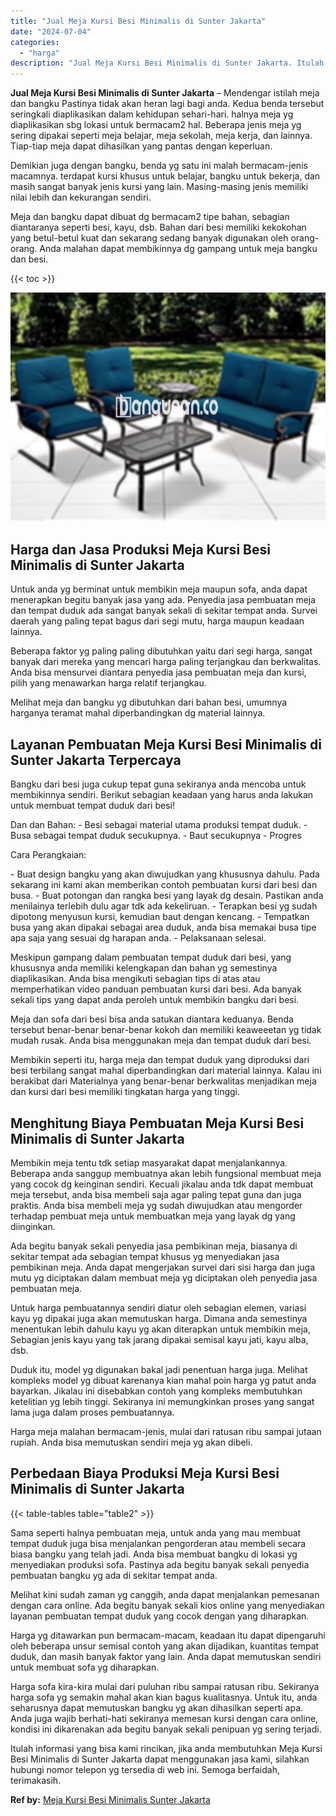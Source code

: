 ```yaml
---
title: "Jual Meja Kursi Besi Minimalis di Sunter Jakarta"
date: "2024-07-04"
categories: 
  - "harga"
description: "Jual Meja Kursi Besi Minimalis di Sunter Jakarta. Itulah informasi yang bisa kami rincikan, jika anda membutuhkan Meja Kursi Besi Minimalis di Sunter Jakarta..."
---
```


**Jual Meja Kursi Besi Minimalis di Sunter Jakarta** – Mendengar istilah meja dan bangku Pastinya tidak akan heran lagi bagi anda. Kedua benda tersebut seringkali diaplikasikan dalam kehidupan sehari-hari. halnya meja yg diaplikasikan sbg lokasi untuk bermacam2 hal. Beberapa jenis meja yg sering dipakai seperti meja belajar, meja sekolah, meja kerja, dan lainnya. Tiap-tiap meja dapat dihasilkan yang pantas dengan keperluan.

Demikian juga dengan bangku, benda yg satu ini malah bermacam-jenis macamnya. terdapat kursi khusus untuk belajar, bangku untuk bekerja, dan masih sangat banyak jenis kursi yang lain. Masing-masing jenis memiliki nilai lebih dan kekurangan sendiri.

Meja dan bangku dapat dibuat dg bermacam2 tipe bahan, sebagian diantaranya seperti besi, kayu, dsb. Bahan dari besi memiliki kekokohan yang betul-betul kuat dan sekarang sedang banyak digunakan oleh orang-orang. Anda malahan dapat membikinnya dg gampang untuk meja bangku dan besi.

{{< toc >}}

![Jual Meja Kursi Besi Minimalis di Sunter Jakarta](/images/jual-meja-besi-murah04.png)

## Harga dan Jasa Produksi Meja Kursi Besi Minimalis di Sunter Jakarta

Untuk anda yg berminat untuk membikin meja maupun sofa, anda dapat menerapkan begitu banyak jasa yang ada. Penyedia jasa pembuatan meja dan tempat duduk ada sangat banyak sekali di sekitar tempat anda. Survei daerah yang paling tepat bagus dari segi mutu, harga maupun keadaan lainnya.

Beberapa faktor yg paling paling dibutuhkan yaitu dari segi harga, sangat banyak dari mereka yang mencari harga paling terjangkau dan berkwalitas. Anda bisa mensurvei diantara penyedia jasa pembuatan meja dan kursi, pilih yang menawarkan harga relatif terjangkau.

Melihat meja dan bangku yg dibutuhkan dari bahan besi, umumnya harganya teramat mahal diperbandingkan dg material lainnya.

## Layanan Pembuatan Meja Kursi Besi Minimalis di Sunter Jakarta Terpercaya

Bangku dari besi juga cukup tepat guna sekiranya anda mencoba untuk membikinnya sendiri. Berikut sebagian keadaan yang harus anda lakukan untuk membuat tempat duduk dari besi!

Dan dan Bahan: - Besi sebagai material utama produksi tempat duduk. - Busa sebagai tempat duduk secukupnya. - Baut secukupnya - Progres

Cara Perangkaian:

\- Buat design bangku yang akan diwujudkan yang khususnya dahulu. Pada sekarang ini kami akan memberikan contoh pembuatan kursi dari besi dan busa. - Buat potongan dan rangka besi yang layak dg desain. Pastikan anda menilainya terlebih dulu agar tdk ada kekeliruan. - Terapkan besi yg sudah dipotong menyusun kursi, kemudian baut dengan kencang. - Tempatkan busa yang akan dipakai sebagai area duduk, anda bisa memakai busa tipe apa saja yang sesuai dg harapan anda. - Pelaksanaan selesai.

Meskipun gampang dalam pembuatan tempat duduk dari besi, yang khususnya anda memiliki kelengkapan dan bahan yg semestinya diaplikasikan. Anda bisa mengikuti sebagian tips di atas atau memperhatikan video panduan pembuatan kursi dari besi. Ada banyak sekali tips yang dapat anda peroleh untuk membikin bangku dari besi.

Meja dan sofa dari besi bisa anda satukan diantara keduanya. Benda tersebut benar-benar benar-benar kokoh dan memiliki keaweeetan yg tidak mudah rusak. Anda bisa menggunakan meja dan tempat duduk dari besi.

Membikin seperti itu, harga meja dan tempat duduk yang diproduksi dari besi terbilang sangat mahal diperbandingkan dari material lainnya. Kalau ini berakibat dari Materialnya yang benar-benar berkwalitas menjadikan meja dan kursi dari besi memiliki tingkatan harga yang tinggi.

## Menghitung Biaya Pembuatan Meja Kursi Besi Minimalis di Sunter Jakarta

Membikin meja tentu tdk setiap masyarakat dapat menjalankannya. Beberapa anda sanggup membuatnya akan lebih fungsional membuat meja yang cocok dg keinginan sendiri. Kecuali jikalau anda tdk dapat membuat meja tersebut, anda bisa membeli saja agar paling tepat guna dan juga praktis. Anda bisa membeli meja yg sudah diwujudkan atau mengorder terhadap pembuat meja untuk membuatkan meja yang layak dg yang diinginkan.

Ada begitu banyak sekali penyedia jasa pembikinan meja, biasanya di sekitar tempat ada sebagian tempat khusus yg menyediakan jasa pembikinan meja. Anda dapat mengerjakan survei dari sisi harga dan juga mutu yg diciptakan dalam membuat meja yg diciptakan oleh penyedia jasa pembuatan meja.

Untuk harga pembuatannya sendiri diatur oleh sebagian elemen, variasi kayu yg dipakai juga akan memutuskan harga. Dimana anda semestinya menentukan lebih dahulu kayu yg akan diterapkan untuk membikin meja, Sebagian jenis kayu yang tak jarang dipakai semisal kayu jati, kayu alba, dsb.

Duduk itu, model yg digunakan bakal jadi penentuan harga juga. Melihat kompleks model yg dibuat karenanya kian mahal poin harga yg patut anda bayarkan. Jikalau ini disebabkan contoh yang kompleks membutuhkan ketelitian yg lebih tinggi. Sekiranya ini memungkinkan proses yang sangat lama juga dalam proses pembuatannya.

Harga meja malahan bermacam-jenis, mulai dari ratusan ribu sampai jutaan rupiah. Anda bisa memutuskan sendiri meja yg akan dibeli.

## Perbedaan Biaya Produksi Meja Kursi Besi Minimalis di Sunter Jakarta

{{< table-tables table="table2" >}}

Sama seperti halnya pembuatan meja, untuk anda yang mau membuat tempat duduk juga bisa menjalankan pengorderan atau membeli secara biasa bangku yang telah jadi. Anda bisa membuat bangku di lokasi yg menyediakan produksi sofa. Pastinya ada begitu banyak sekali penyedia pembuatan bangku yg ada di sekitar tempat anda.

Melihat kini sudah zaman yg canggih, anda dapat menjalankan pemesanan dengan cara online. Ada begitu banyak sekali kios online yang menyediakan layanan pembuatan tempat duduk yang cocok dengan yang diharapkan.

Harga yg ditawarkan pun bermacam-macam, keadaan itu dapat dipengaruhi oleh beberapa unsur semisal contoh yang akan dijadikan, kuantitas tempat duduk, dan masih banyak faktor yang lain. Anda dapat memutuskan sendiri untuk membuat sofa yg diharapkan.

Harga sofa kira-kira mulai dari puluhan ribu sampai ratusan ribu. Sekiranya harga sofa yg semakin mahal akan kian bagus kualitasnya. Untuk itu, anda seharusnya dapat memutuskan bangku yg akan dihasilkan seperti apa. Anda juga wajib berhati-hati sekiranya memesan kursi dengan cara online, kondisi ini dikarenakan ada begitu banyak sekali penipuan yg sering terjadi.

Itulah informasi yang bisa kami rincikan, jika anda membutuhkan Meja Kursi Besi Minimalis di Sunter Jakarta dapat menggunakan jasa kami, silahkan hubungi nomor telepon yg tersedia di web ini. Semoga berfaidah, terimakasih.

**Ref by:** [Meja Kursi Besi Minimalis Sunter Jakarta](https://id.wikipedia.org/wiki/Meja)
